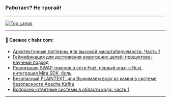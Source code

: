 ### Работает? Не трогай!

---
<!--
#### 🛠️ Technical stack:

![Java](https://img.shields.io/badge/Java-informational?logo=Oracle&style=flat&logoColor=white&color=FF4500)
![Kotlin](https://img.shields.io/badge/Kotlin-informational?logo=Kotlin&style=flat&logoColor=white&color=774D97)
![TS](https://img.shields.io/badge/TypeScript-informational?logo=typeScript&style=flat&logoColor=black&color=017acc)
![Python](https://img.shields.io/badge/Python-informational?logo=Python&style=flat&logoColor=black&color=ffdd54) <br>
![Spring](https://img.shields.io/badge/Spring-informational?logo=Spring&style=flat&logoColor=white&color=6DB33F) 
![SpringBoot](https://img.shields.io/badge/SpringBoot-informational?logo=SpringBoot&style=flat&logoColor=white&color=6DB33F)
![Nest](https://img.shields.io/badge/NestJS-informational?logo=NestJS&style=flat&logoColor=white&color=E0234E) 
![NodeJS](https://img.shields.io/badge/NodeJS-informational?logo=node.js&style=flat&logoColor=white&color=70A760)<br>
![PostgreSQL](https://img.shields.io/badge/PostgreSQL-informational?logo=PostgreSQL&style=flat&logoColor=white&color=DAA520)
![MongoDB](https://img.shields.io/badge/MongoDB-informational?logo=MongoDB&style=flat&logoColor=white&color=870000)
![Apache](https://img.shields.io/badge/Apache-informational?logo=apache&style=flat&logoColor=white&color=f74e28)

___ 
-->

<!--- #### 🛠️ : --->

[![Top Langs](https://github-readme-stats-82jvfl3w3-advtsettinggmailcoms-projects.vercel.app/api/top-langs/?username=zloylis&langs_count=10&hide_title=true&title_color=e6edf3&size_weight=0.5&count_weight=0.5&layout=compact&hide_progress=true&hide_border=true&theme=dracula)](https://github.com/zloylis)

<!---


####  :octocat:&nbsp;&nbsp; Статистика:

![GitHub stats](https://github-readme-stats-u2qms2cxw-advtsettinggmailcoms-projects.vercel.app/api?username=zloylis&show_icons=true&hide_border=true&theme=dracula&title_color=e6edf3&include_all_commits=true&count_private=true&hide_rank=false&hide_title=true&rank_icon=github)
-->
---

#### 💬 Свежее с habr.com:

<!-- BLOG-POST-LIST:START -->
- [Архитектурные паттерны для высокой масштабируемости. Часть 1](https://habr.com/ru/articles/871500/?utm_source=habrahabr&utm_medium=rss&utm_campaign=871500)
- [Геймификация для достижения новогодних целей: продуктово-научный подход](https://habr.com/ru/articles/872878/?utm_source=habrahabr&utm_medium=rss&utm_campaign=872878)
- [Реализация SWAP токенов в сети Fuel: первый опыт с Rust, интеграция Mira SDK, боль](https://habr.com/ru/articles/872960/?utm_source=habrahabr&utm_medium=rss&utm_campaign=872960)
- [Безопасный PLAINTEXT, или Выжимаем воду из камня в системе безопасности Apache Kafka](https://habr.com/ru/articles/872946/?utm_source=habrahabr&utm_medium=rss&utm_campaign=872946)
- [Вопросно-ответные системы в области кода: часть 1](https://habr.com/ru/articles/872954/?utm_source=habrahabr&utm_medium=rss&utm_campaign=872954)
<!-- BLOG-POST-LIST:END -->

---
